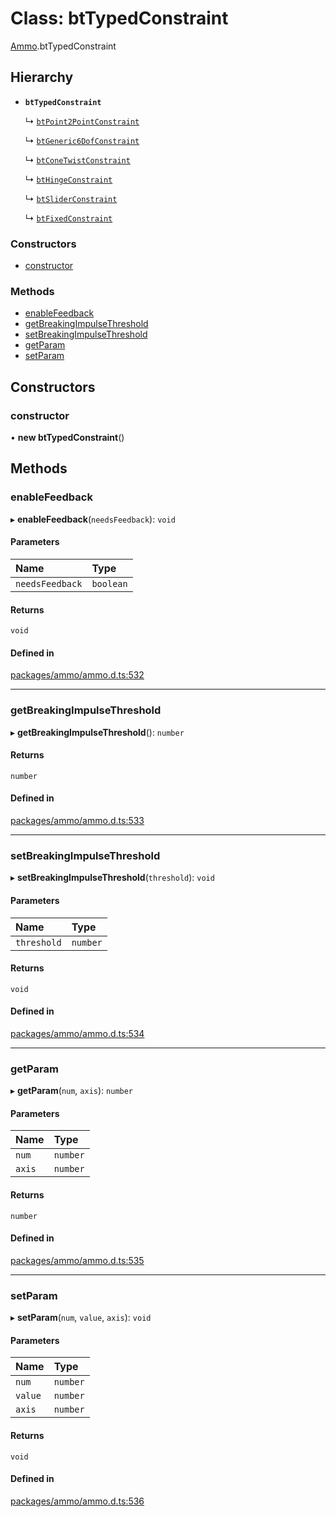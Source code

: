 # Class: btTypedConstraint

[Ammo](../modules/Ammo.md).btTypedConstraint

## Hierarchy

- **`btTypedConstraint`**

  ↳ [`btPoint2PointConstraint`](Ammo.btPoint2PointConstraint.md)

  ↳ [`btGeneric6DofConstraint`](Ammo.btGeneric6DofConstraint.md)

  ↳ [`btConeTwistConstraint`](Ammo.btConeTwistConstraint.md)

  ↳ [`btHingeConstraint`](Ammo.btHingeConstraint.md)

  ↳ [`btSliderConstraint`](Ammo.btSliderConstraint.md)

  ↳ [`btFixedConstraint`](Ammo.btFixedConstraint.md)

### Constructors

- [constructor](Ammo.btTypedConstraint.md#constructor)

### Methods

- [enableFeedback](Ammo.btTypedConstraint.md#enablefeedback)
- [getBreakingImpulseThreshold](Ammo.btTypedConstraint.md#getbreakingimpulsethreshold)
- [setBreakingImpulseThreshold](Ammo.btTypedConstraint.md#setbreakingimpulsethreshold)
- [getParam](Ammo.btTypedConstraint.md#getparam)
- [setParam](Ammo.btTypedConstraint.md#setparam)

## Constructors

### constructor

• **new btTypedConstraint**()

## Methods

### enableFeedback

▸ **enableFeedback**(`needsFeedback`): `void`

#### Parameters

| Name | Type |
| :------ | :------ |
| `needsFeedback` | `boolean` |

#### Returns

`void`

#### Defined in

[packages/ammo/ammo.d.ts:532](https://github.com/Orillusion/orillusion/blob/main/packages/ammo/ammo.d.ts#L532)

___

### getBreakingImpulseThreshold

▸ **getBreakingImpulseThreshold**(): `number`

#### Returns

`number`

#### Defined in

[packages/ammo/ammo.d.ts:533](https://github.com/Orillusion/orillusion/blob/main/packages/ammo/ammo.d.ts#L533)

___

### setBreakingImpulseThreshold

▸ **setBreakingImpulseThreshold**(`threshold`): `void`

#### Parameters

| Name | Type |
| :------ | :------ |
| `threshold` | `number` |

#### Returns

`void`

#### Defined in

[packages/ammo/ammo.d.ts:534](https://github.com/Orillusion/orillusion/blob/main/packages/ammo/ammo.d.ts#L534)

___

### getParam

▸ **getParam**(`num`, `axis`): `number`

#### Parameters

| Name | Type |
| :------ | :------ |
| `num` | `number` |
| `axis` | `number` |

#### Returns

`number`

#### Defined in

[packages/ammo/ammo.d.ts:535](https://github.com/Orillusion/orillusion/blob/main/packages/ammo/ammo.d.ts#L535)

___

### setParam

▸ **setParam**(`num`, `value`, `axis`): `void`

#### Parameters

| Name | Type |
| :------ | :------ |
| `num` | `number` |
| `value` | `number` |
| `axis` | `number` |

#### Returns

`void`

#### Defined in

[packages/ammo/ammo.d.ts:536](https://github.com/Orillusion/orillusion/blob/main/packages/ammo/ammo.d.ts#L536)
